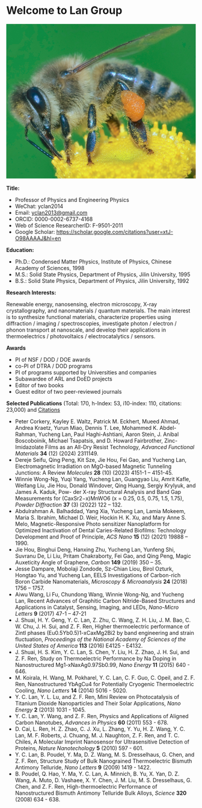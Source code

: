 # Welcome to Lan Group

![logo](HoneyBee_1M.jpg)

**Title:** 
  - Professor of Physics and Engineering Physics
  - WeChat: yclan2014
  - Email: yclan2013@gmail.com
  - ORCID: 0000-0002-6737-4168
  - Web of Science ResearcherID: F-9501-2011
  - Google Scholar: https://scholar.google.com/citations?user=xtJ-O98AAAAJ&hl=en

**Education:**
  - Ph.D.: Condensed Matter Physics, Institute of Physics, Chinese Academy of Sciences, 1998
  - M.S.: Solid State Physics, Department of Physics, Jilin University, 1995
  - B.S.: Solid State Physics, Department of Physics, Jilin University, 1992

**Research Interests:**

Renewable energy, nanosensing, electron microscopy, X-ray crystallography, and nanomaterials / quantum materials. The main interest is to synthesize functional materials, characterize properties using diffraction / imaging / spectroscopies, investigate photon / electron / phonon transport at nanoscale, and develop their applications in thermoelectrics / photovoltaics / electrocatalytics / sensors.  


**Awards**
  - PI of NSF / DOD /  DOE awards
  - co-PI of DTRA / DOD programs
  - PI of programs supported by Universities and companies
  - Subawardee of ARL and DoED projects
  - Editor of two books
  - Guest editor of two peer-reviewed journals


**Selected Publications** (Total: 170, h-Index: 53, i10-index: 110, citations: 23,000) and [Citations](https://scholar.google.com/citations?user=xtJ-O98AAAAJ&hl=en)
  - Peter Corkery, Kayley E. Waltz, Patrick M. Eckhert, Mueed Ahmad, Andrea Kraetz, Yurun Miao, Dennis T. Lee, Mohammed K. Abdel-Rahman, Yucheng Lan, Paul Haghi-Ashtiani,
Aaron Stein, J. Anibal Boscoboinik, Michael Tsapatsis, and D. Howard Fairbrother, Zinc-Imidazolate Films as an All-Dry Resist Technology, _Advanced Functional Materials_ **34** (12) (2024) 2311149.
  - Dereje Seifu, Qing Peng, Kit Sze, Jie Hou, Fei Gao, and Yucheng Lan, Electromagnetic Irradiation on MgO-based Magnetic Tunneling Junctions: A Review _Molecules_ **28** (10) (2023) 4151-1 – 4151-45.
  - Winnie Wong-Ng, Yuqi Yang, Yucheng Lan, Guangyao Liu, Amrit Kafle, Weifang Liu, Jie Hou, Donald Windover, Qing Huang, Sergiy Krylyuk, and James A. Kaduk, Pow-
der X-ray Structural Analysis and Band Gap Measurements for (CaxSr2−x)MnWO6 (x = 0.25, 0.5, 0.75, 1.5, 1.75), _Powder Diffraction_ **37** (3) (2022) 122 – 132.
  - Abdulrahman A. Balhaddad, Yang Xia, Yucheng Lan, Lamia Mokeem, Maria S. Ibrahim, Michael D. Weir, Hockin H. K. Xu, and Mary Anne S. Melo, Magnetic-Responsive Photo sensitizer Nanoplatform for Optimized Inactivation of Dental Caries-Related Biofilms: Technology Development and Proof of Principle, _ACS Nano_ **15** (12) (2021) 19888 – 1990. 
  - Jie Hou, Binghui Deng, Hanxing Zhu, Yucheng Lan, Yunfeng Shi, Suvranu De, Li Liu, Pritam Chakraborty, Fei Gao, and Qing Peng, Magic Auxeticity Angle of Graphene, _Carbon_ **149** (2019) 350 – 35. 
  - Jesse Dampare, Mobolaji Zondode, Sz-Chian Liou, Birol Ozturk, Hongtao Yu, and Yucheng Lan, EELS Investigations of Carbon-rich Boron Carbide Nanomaterials, _Microscopy & Microanalysis_ **24** (2018) 1756 – 1757.
  - Aiwu Wang, Li Fu, Chundong Wang, Winnie Wong-Ng, and Yucheng Lan, Recent Advances of Graphitic Carbon Nitride-Based Structures and Applications in Catalyst, Sensing, Imaging, and LEDs, _Nano-Micro Letters_ **9** (2017) 47-1 – 47-21
  - J. Shuai, H. Y. Geng, Y. C. Lan, Z. Zhu, C. Wang, Z. H. Liu, J. M. Bao, C. W. Chu, J. H. Sui, and Z. F. Ren, Higher thermoelectric performance of Zintl phases (Eu0.5Yb0.5)1-xCaxMg2Bi2 by band engineering and strain fluctuation, _Proceedings of the National Academy of Sciences of the United States of America_ **113** (2016) E4125 - E4132.
  - J. Shuai, H. S. Kim, Y. C. Lan, S. Chen, Y. Liu, H. Z. Zhao, J. H. Sui, and Z. F. Ren, Study on Thermoelectric Performance by Na Doping in Nanostructured Mg1-xNaxAg0.97Sb0.99, _Nano Energy_ **11** (2015) 640 - 646.
  - M. Koirala, H. Wang, M. Pokharel, Y. C. Lan, C. F. Guo, C. Opeil, and Z. F. Ren, Nanostructured YbAgCu4 for Potentially Cryogenic Thermoelectric Cooling, _Nano Letters_ **14** (2014) 5016 - 5020.
  - Y. C. Lan, Y. L. Lu, and Z. F. Ren, Mini Review on Photocatalysis of Titanium Dioxide Nanoparticles and Their Solar Applications, _Nano Energy_ **2** (2013) 1031 - 1045.
  - Y. C. Lan, Y. Wang, and Z. F. Ren, Physics and Applications of Aligned Carbon Nanotubes, _Advances in Physics_ **60** (2011) 553 - 678.
  - D. Cai, L. Ren, H. Z. Zhao, C. J. Xu, L. Zhang, Y. Yu, H. Z. Wang, Y. C. Lan, M. F. Roberts, J. Chuang, M. J. Naughton, Z. F. Ren, and T. C. Chiles, A Molecular Imprint Nanosensor for Ultrasensitive Detection of Proteins, _Nature Nanotechology_ **5** (2010) 597 - 601.
  - Y. C. Lan, B. Poudel, Y. Ma, D. Z. Wang, M. S. Dresselhaus, G. Chen, and Z. F. Ren, Structure Study of Bulk Nanograined Thermoelectric Bismuth Antimony Telluride, _Nano Letters_ **9** (2009) 1419 - 1422.
  - B. Poudel, Q. Hao, Y. Ma, Y. C. Lan, A. Minnich, B. Yu, X. Yan, D. Z. Wang, A. Muto, D. Vashaee, X. Y. Chen, J. M. Liu, M. S. Dresselhaus, G. Chen, and Z. F. Ren, High-thermoelectric Performance of Nanostructured Bismuth Antimony Telluride Bulk Alloys, _Science_ **320** (2008) 634 - 638.
